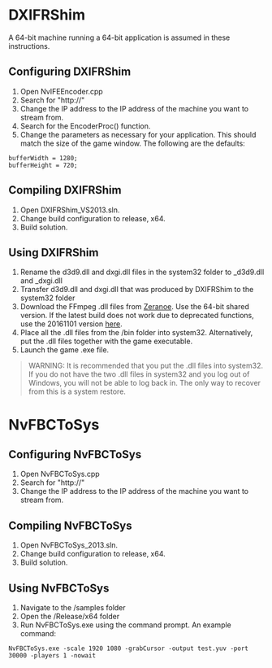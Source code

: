 # DXIFRShim
A 64-bit machine running a 64-bit application is assumed in these instructions.

## Configuring DXIFRShim
1. Open NvIFEEncoder.cpp
2. Search for "http://"
3. Change the IP address to the IP address of the machine you want to stream from.
4. Search for the EncoderProc() function.
5. Change the parameters as necessary for your application. This should match the size of the game window. The following are the defaults:
```
bufferWidth = 1280;
bufferHeight = 720;
```

## Compiling DXIFRShim
1. Open DXIFRShim_VS2013.sln.
2. Change build configuration to release, x64.
3. Build solution.

## Using DXIFRShim
1. Rename the d3d9.dll and dxgi.dll files in the system32 folder to _d3d9.dll and _dxgi.dll
2. Transfer d3d9.dll and dxgi.dll that was produced by DXIFRShim to the system32 folder
3. Download the FFmpeg .dll files from [Zeranoe](https://ffmpeg.zeranoe.com/builds/). Use the 64-bit shared version. If the latest build does not work due to deprecated functions, use the 20161101 version [here](https://ffmpeg.zeranoe.com/builds/win64/shared/ffmpeg-20161101-60178e7-win64-shared.zip).
4. Place all the .dll files from the /bin folder into system32. Alternatively, put the .dll files together with the game executable.
5. Launch the game .exe file.
> WARNING: It is recommended that you put the .dll files into system32. If you do not have the two .dll files in system32 and you log out  of Windows, you will not be able to log back in. The only way to recover from this is a system restore.

# NvFBCToSys
## Configuring NvFBCToSys
1. Open NvFBCToSys.cpp
2. Search for "http://"
3. Change the IP address to the IP address of the machine you want to stream from.

## Compiling NvFBCToSys
1. Open NvFBCToSys_2013.sln.
2. Change build configuration to release, x64.
3. Build solution.

## Using NvFBCToSys
1. Navigate to the /samples folder 
2. Open the /Release/x64 folder
3. Run NvFBCToSys.exe using the command prompt. An example command:
```
NvFBCToSys.exe -scale 1920 1080 -grabCursor -output test.yuv -port 30000 -players 1 -nowait
```
